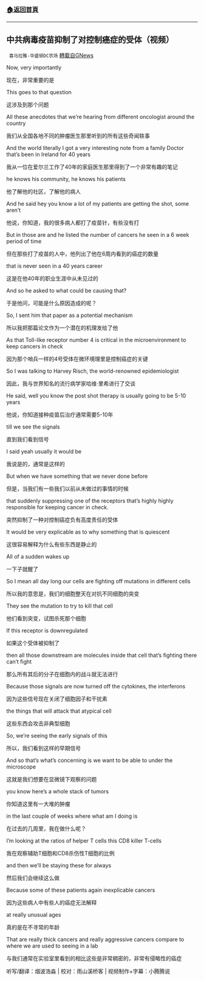 ###  [:house:返回首頁](https://github.com/ourhimalayas/txt)
---


## 中共病毒疫苗抑制了对控制癌症的受体（视频）
` 喜马拉雅-华盛顿DC农场` [轉載自GNews](https://gnews.org/zh-hans/1559857/)

Now, very importantly

现在，非常重要的是

This goes to that question

这涉及到那个问题

All these anecdotes that we’re hearing from different oncologist around the country

我们从全国各地不同的肿瘤医生那里听到的所有这些奇闻轶事

And the world literally I got a very interesting note from a family Doctor that’s been in Ireland for 40 years

我从一位在爱尔兰工作了40年的家庭医生那里得到了一个非常有趣的笔记

he knows his community, he knows his patients

他了解他的社区，了解他的病人

And he said hey you know a lot of my patients are getting the shot, some aren’t

他说，你知道，我的很多病人都打了疫苗针，有些没有打

But in those are and he listed the number of cancers he seen in a 6 week period of time

但在那些打了疫苗的人中，他列出了他在6周内看到的癌症的数量

that is never seen in a 40 years career

这是在他40年的职业生涯中从未见过的

And so he asked to what could be causing that?

于是他问，可能是什么原因造成的呢？

So, I sent him that paper as a potential mechanism

所以我把那篇论文作为一个潜在的机理发给了他

As that Toll-like receptor number 4 is critical in the microenvironment to keep cancers in check

因为那个哨兵一样的4号受体在微环境理里是控制癌症的关键

So I was talking to Harvey Risch, the world-renowned epidemiologist

因此，我与世界知名的流行病学家哈维·里希进行了交谈

He said, well you know the post shot therapy is usually going to be 5-10 years

他说，你知道接种疫苗后治疗通常需要5-10年

till we see the signals

直到我们看到信号

I said yeah usually it would be

我说是的，通常是这样的

But when we have something that we never done before

但是，当我们有一些我们以前从未做过的事情的时候

that suddenly suppressing one of the receptors that’s highly highly responsible for keeping cancer in check.

突然抑制了一种对控制癌症负有高度责任的受体

It would be very explicable as to why something that is quiescent

这很容易解释为什么有些东西是静止的

All of a sudden wakes up

一下子就醒了

So I mean all day long our cells are fighting off mutations in different cells

所以我的意思是，我们的细胞整天在对抗不同细胞的突变

They see the mutation to try to kill that cell

他们看到突变，试图杀死那个细胞

If this receptor is downregulated

如果这个受体被抑制了

then all those downstream are molecules inside that cell that’s fighting there can’t fight

那么所有其后的分子在细胞内的战斗就无法进行

Because those signals are now turned off the cytokines, the interferons

因为这些信号现在关闭了细胞因子和干扰素

the things that will attack that atypical cell

这些东西会攻击非典型细胞

So, we’re seeing the early signals of this

所以，我们看到这样的早期信号

And so that’s what’s concerning is we want to be able to under the microscope

这就是我们想要在显微镜下观察的问题

you know here’s a whole stack of tumors

你知道这里有一大堆的肿瘤

in the last couple of weeks where what am I doing is

在过去的几周里，我在做什么呢？

I’m looking at the ratios of helper T cells this CD8 killer T-cells

我在观察辅助T细胞和CD8杀伤性T细胞的比例

and then we’ll be staying these for always

然后我们会继续这么做

Because some of these patients again inexplicable cancers

因为这些病人中有些人的癌症无法解释

at really unusual ages

真的是在不寻常的年龄

That are really thick cancers and really aggressive cancers compare to where we are used to seeing in a lab

与我们通常在实验室里看到的相比这些是非常稠密的，非常有侵略性的癌症

听写/翻译：烟波浩淼 | 校对：雨山溪桥客 | 视频制作+字幕：小腾腾说
